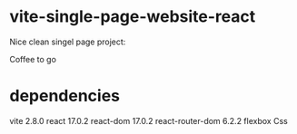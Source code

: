 # vite-single-page-website-react

Nice clean singel page project:

Coffee to go 

# dependencies
vite 2.8.0
react  17.0.2
react-dom 17.0.2
react-router-dom 6.2.2
flexbox
Css
